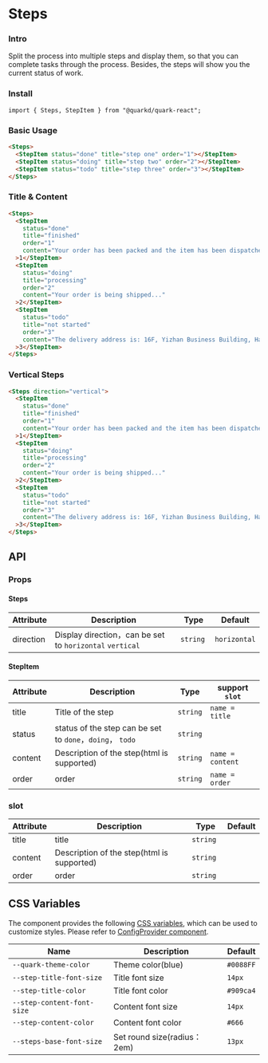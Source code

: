 # Steps

### Intro

Split the process into multiple steps and display them, so that you can complete tasks through the process. Besides, the steps will show you the current status of work.

### Install

```tsx
import { Steps, StepItem } from "@quarkd/quark-react";
```

### Basic Usage

```html
<Steps>
  <StepItem status="done" title="step one" order="1"></StepItem>
  <StepItem status="doing" title="step two" order="2"></StepItem>
  <StepItem status="todo" title="step three" order="3"></StepItem>
</Steps>
```

### Title & Content

```html
<Steps>
  <StepItem
    status="done"
    title="finished"
    order="1"
    content="Your order has been packed and the item has been dispatched"
  >1</StepItem>
  <StepItem
    status="doing"
    title="processing"
    order="2"
    content="Your order is being shipped..."
  >2</StepItem>
  <StepItem
    status="todo"
    title="not started"
    order="3"
    content="The delivery address is: 16F, Yizhan Business Building, Hangzhou"
  >3</StepItem>
</Steps>
```

### Vertical Steps

```html
<Steps direction="vertical">
  <StepItem
    status="done"
    title="finished"
    order="1"
    content="Your order has been packed and the item has been dispatched"
  >1</StepItem>
  <StepItem
    status="doing"
    title="processing"
    order="2"
    content="Your order is being shipped..."
  >2</StepItem>
  <StepItem
    status="todo"
    title="not started"
    order="3"
    content="The delivery address is: 16F, Yizhan Business Building, Hangzhou"
  >3</StepItem>
</Steps>
```

## API

### Props

#### Steps

| Attribute | Description                                             | Type      | Default     |
| --------- | ------------------------------------------------------- | --------- | ----------- |
| direction | Display direction，can be set to `horizontal` `vertical` | `string ` | `horizontal` |

#### StepItem

| Attribute | Description                                               | Type     | support `slot`    |
| --------- | --------------------------------------------------------- | -------- | ----------------- |
| title     | Title of the step                                         | `string` | `name = title`    |
| status    | status of the step can be set to `done`，`doing`， `todo` | `string` |                   |
| content   | Description of the step(html is supported)                | `string` | `name = content ` |
| order     | order                                                     | `string` | `name = order`    |

### slot

| Attribute | Description                                | Type      | Default |
| --------- | ------------------------------------------ | --------- | ------- |
| title     | title                                      | `string`  |         |
| content   | Description of the step(html is supported) | `string ` |         |
| order     | order                                      | `string`  |

## CSS Variables

The component provides the following [CSS variables](https://developer.mozilla.org/zh-CN/docs/Web/CSS/Using_CSS_custom_properties), which can be used to customize styles. Please refer to [ConfigProvider component](#/zh-CN/guide/theme).

| Name                       | Description                  | Default   |
| -------------------------- | ---------------------------- | --------- |
| `--quark-theme-color`      | Theme color(blue)            | `#0088FF` |
| `--step-title-font-size`   | Title font size              | `14px`    |
| `--step-title-color`       | Title font color             | `#909ca4` |
| `--step-content-font-size` | Content font size            | `14px`    |
| `--step-content-color`     | Content font color           | `#666`    |
| `--steps-base-font-size`   | Set round size(radius： 2em) | `13px`    |
